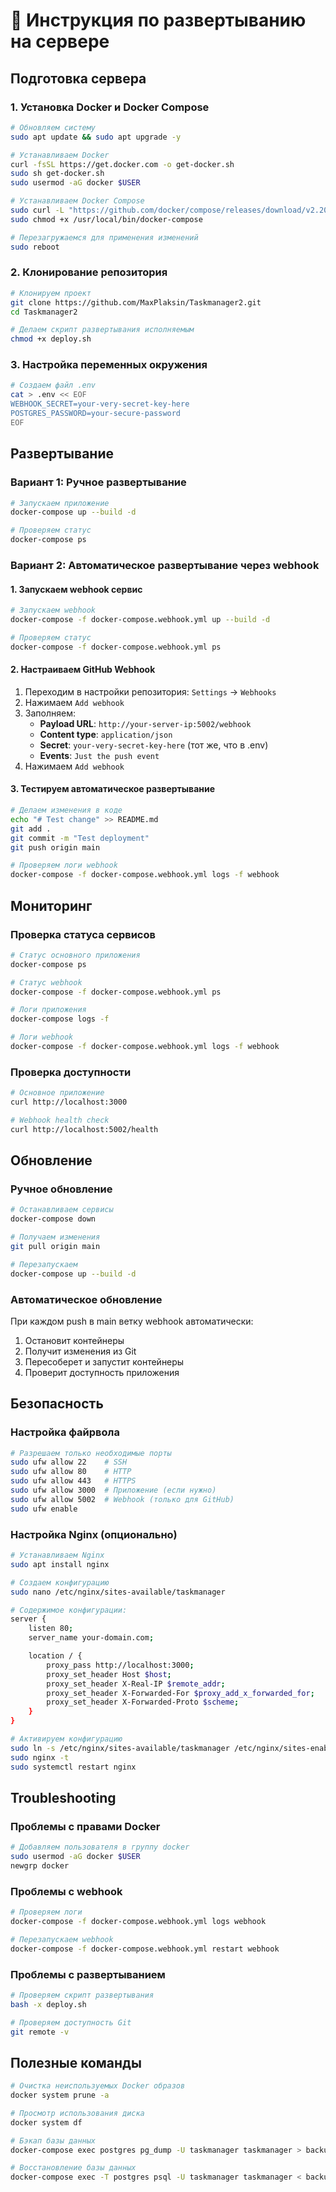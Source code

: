 # 🚀 Инструкция по развертыванию на сервере

## Подготовка сервера

### 1. Установка Docker и Docker Compose
```bash
# Обновляем систему
sudo apt update && sudo apt upgrade -y

# Устанавливаем Docker
curl -fsSL https://get.docker.com -o get-docker.sh
sudo sh get-docker.sh
sudo usermod -aG docker $USER

# Устанавливаем Docker Compose
sudo curl -L "https://github.com/docker/compose/releases/download/v2.20.0/docker-compose-$(uname -s)-$(uname -m)" -o /usr/local/bin/docker-compose
sudo chmod +x /usr/local/bin/docker-compose

# Перезагружаемся для применения изменений
sudo reboot
```

### 2. Клонирование репозитория
```bash
# Клонируем проект
git clone https://github.com/MaxPlaksin/Taskmanager2.git
cd Taskmanager2

# Делаем скрипт развертывания исполняемым
chmod +x deploy.sh
```

### 3. Настройка переменных окружения
```bash
# Создаем файл .env
cat > .env << EOF
WEBHOOK_SECRET=your-very-secret-key-here
POSTGRES_PASSWORD=your-secure-password
EOF
```

## Развертывание

### Вариант 1: Ручное развертывание
```bash
# Запускаем приложение
docker-compose up --build -d

# Проверяем статус
docker-compose ps
```

### Вариант 2: Автоматическое развертывание через webhook

#### 1. Запускаем webhook сервис
```bash
# Запускаем webhook
docker-compose -f docker-compose.webhook.yml up --build -d

# Проверяем статус
docker-compose -f docker-compose.webhook.yml ps
```

#### 2. Настраиваем GitHub Webhook
1. Переходим в настройки репозитория: `Settings` → `Webhooks`
2. Нажимаем `Add webhook`
3. Заполняем:
   - **Payload URL**: `http://your-server-ip:5002/webhook`
   - **Content type**: `application/json`
   - **Secret**: `your-very-secret-key-here` (тот же, что в .env)
   - **Events**: `Just the push event`
4. Нажимаем `Add webhook`

#### 3. Тестируем автоматическое развертывание
```bash
# Делаем изменения в коде
echo "# Test change" >> README.md
git add .
git commit -m "Test deployment"
git push origin main

# Проверяем логи webhook
docker-compose -f docker-compose.webhook.yml logs -f webhook
```

## Мониторинг

### Проверка статуса сервисов
```bash
# Статус основного приложения
docker-compose ps

# Статус webhook
docker-compose -f docker-compose.webhook.yml ps

# Логи приложения
docker-compose logs -f

# Логи webhook
docker-compose -f docker-compose.webhook.yml logs -f webhook
```

### Проверка доступности
```bash
# Основное приложение
curl http://localhost:3000

# Webhook health check
curl http://localhost:5002/health
```

## Обновление

### Ручное обновление
```bash
# Останавливаем сервисы
docker-compose down

# Получаем изменения
git pull origin main

# Перезапускаем
docker-compose up --build -d
```

### Автоматическое обновление
При каждом push в main ветку webhook автоматически:
1. Остановит контейнеры
2. Получит изменения из Git
3. Пересоберет и запустит контейнеры
4. Проверит доступность приложения

## Безопасность

### Настройка файрвола
```bash
# Разрешаем только необходимые порты
sudo ufw allow 22    # SSH
sudo ufw allow 80    # HTTP
sudo ufw allow 443   # HTTPS
sudo ufw allow 3000  # Приложение (если нужно)
sudo ufw allow 5002  # Webhook (только для GitHub)
sudo ufw enable
```

### Настройка Nginx (опционально)
```bash
# Устанавливаем Nginx
sudo apt install nginx

# Создаем конфигурацию
sudo nano /etc/nginx/sites-available/taskmanager

# Содержимое конфигурации:
server {
    listen 80;
    server_name your-domain.com;

    location / {
        proxy_pass http://localhost:3000;
        proxy_set_header Host $host;
        proxy_set_header X-Real-IP $remote_addr;
        proxy_set_header X-Forwarded-For $proxy_add_x_forwarded_for;
        proxy_set_header X-Forwarded-Proto $scheme;
    }
}

# Активируем конфигурацию
sudo ln -s /etc/nginx/sites-available/taskmanager /etc/nginx/sites-enabled/
sudo nginx -t
sudo systemctl restart nginx
```

## Troubleshooting

### Проблемы с правами Docker
```bash
# Добавляем пользователя в группу docker
sudo usermod -aG docker $USER
newgrp docker
```

### Проблемы с webhook
```bash
# Проверяем логи
docker-compose -f docker-compose.webhook.yml logs webhook

# Перезапускаем webhook
docker-compose -f docker-compose.webhook.yml restart webhook
```

### Проблемы с развертыванием
```bash
# Проверяем скрипт развертывания
bash -x deploy.sh

# Проверяем доступность Git
git remote -v
```

## Полезные команды

```bash
# Очистка неиспользуемых Docker образов
docker system prune -a

# Просмотр использования диска
docker system df

# Бэкап базы данных
docker-compose exec postgres pg_dump -U taskmanager taskmanager > backup.sql

# Восстановление базы данных
docker-compose exec -T postgres psql -U taskmanager taskmanager < backup.sql
```
